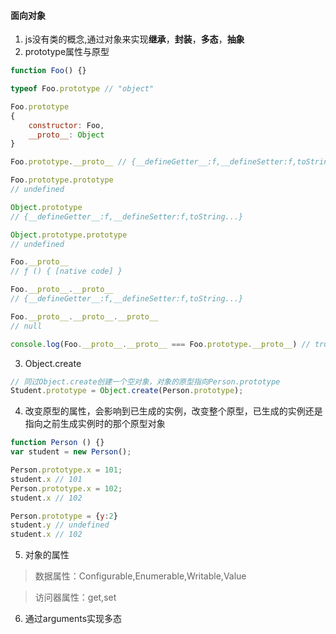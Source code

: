 #### 面向对象
1. js没有类的概念,通过对象来实现**继承**，**封装**，**多态**，**抽象**
2. prototype属性与原型
```js
function Foo() {}

typeof Foo.prototype // "object"

Foo.prototype 
{
    constructor: Foo,
    __proto__: Object
}

Foo.prototype.__proto__ // {__defineGetter__:f,__defineSetter:f,toString...}

Foo.prototype.prototype
// undefined

Object.prototype
// {__defineGetter__:f,__defineSetter:f,toString...}

Object.prototype.prototype
// undefined

Foo.__proto__
// ƒ () { [native code] }

Foo.__proto__.__proto__
// {__defineGetter__:f,__defineSetter:f,toString...}

Foo.__proto__.__proto__.__proto__
// null

console.log(Foo.__proto__.__proto__ === Foo.prototype.__proto__) // true

```
3. Object.create
```js
// 同过Object.create创建一个空对象，对象的原型指向Person.prototype
Student.prototype = Object.create(Person.prototype);
```
4. 改变原型的属性，会影响到已生成的实例，改变整个原型，已生成的实例还是指向之前生成实例时的那个原型对象
```js
function Person () {}
var student = new Person();

Person.prototype.x = 101;
student.x // 101
Person.prototype.x = 102;
student.x // 102

Person.prototype = {y:2}
student.y // undefined
student.x // 102
```
5. 对象的属性
> 数据属性：Configurable,Enumerable,Writable,Value

> 访问器属性：get,set
6. 通过arguments实现多态